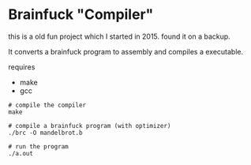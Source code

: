 # Brainfuck "Compiler"
this is a old fun project which I started in 2015. found it on a backup.

It converts a brainfuck program to assembly and compiles a executable.

requires
- make
- gcc

```
# compile the compiler
make

# compile a brainfuck program (with optimizer)
./brc -O mandelbrot.b

# run the program
./a.out
```
